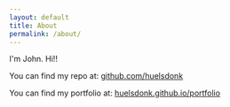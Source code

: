 ```yaml
---
layout: default
title: About
permalink: /about/
---
```


I'm John. Hi!!

You can find my repo at:
 [github.com/huelsdonk](https://github.com/Huelsdonk)

You can find my portfolio at:
 [huelsdonk.github.io/portfolio](https://huelsdonk.github.io/portfolio/)